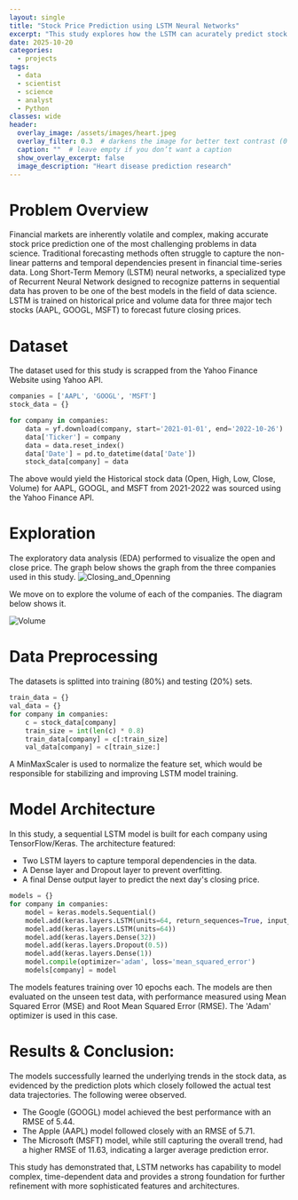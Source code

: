 ```yaml
---
layout: single
title: "Stock Price Prediction using LSTM Neural Networks"
excerpt: "This study explores how the LSTM can acurately predict stock price"
date: 2025-10-20
categories:
  - projects
tags:
  - data
  - scientist
  - science
  - analyst
  - Python
classes: wide
header:
  overlay_image: /assets/images/heart.jpeg  
  overlay_filter: 0.3  # darkens the image for better text contrast (0 = no filter, 1 = black)
  caption: ""  # leave empty if you don’t want a caption
  show_overlay_excerpt: false
  image_description: "Heart disease prediction research"
---
```


# Problem Overview

Financial markets are inherently volatile and complex, making accurate stock price prediction one of the most challenging problems in data science. Traditional forecasting methods often struggle to capture the non-linear patterns and temporal dependencies present in financial time-series data. 
Long Short-Term Memory (LSTM) neural networks, a specialized type of Recurrent Neural Network designed to recognize patterns in sequential data has proven to be one of the best models in the field of data science. LSTM is trained on historical price and volume data for three major tech stocks (AAPL, GOOGL, MSFT) to forecast future closing prices.

# Dataset
The dataset used for this study is scrapped from the Yahoo Finance Website using Yahoo API.
```python
companies = ['AAPL', 'GOOGL', 'MSFT']
stock_data = {}

for company in companies:
    data = yf.download(company, start='2021-01-01', end='2022-10-26')
    data['Ticker'] = company
    data = data.reset_index()
    data['Date'] = pd.to_datetime(data['Date'])
    stock_data[company] = data
```
The above would yield the Historical stock data (Open, High, Low, Close, Volume) for AAPL, GOOGL, and MSFT from 2021-2022 was sourced using the Yahoo Finance API. 

# Exploration

The exploratory data analysis (EDA) performed to visualize the open and close price. The graph below shows the graph from the three companies used in this study. 
![Closing_and_Openning]()


We move on to explore the volume of each of the companies. The diagram below shows it.

![Volume]()

# Data Preprocessing
The datasets is splitted into training (80%) and testing (20%) sets. 

```python
train_data = {}
val_data = {}
for company in companies:
    c = stock_data[company]
    train_size = int(len(c) * 0.8)
    train_data[company] = c[:train_size]
    val_data[company] = c[train_size:]
```
A MinMaxScaler is used to normalize the feature set, which would be responsible for stabilizing and improving LSTM model training.

# Model Architecture
In this study, a sequential LSTM model is built for each company using TensorFlow/Keras. The architecture featured:
- Two LSTM layers to capture temporal dependencies in the data.
- A Dense layer and Dropout layer to prevent overfitting.
- A final Dense output layer to predict the next day's closing price.
```python
models = {}
for company in companies:
    model = keras.models.Sequential()
    model.add(keras.layers.LSTM(units=64, return_sequences=True, input_shape=(x_train[company].shape[1], x_train[company].shape[2])))
    model.add(keras.layers.LSTM(units=64))
    model.add(keras.layers.Dense(32))
    model.add(keras.layers.Dropout(0.5))
    model.add(keras.layers.Dense(1))
    model.compile(optimizer='adam', loss='mean_squared_error')
    models[company] = model
```

The models features training over 10 epochs each. The models are then evaluated on the unseen test data, with performance measured using Mean Squared Error (MSE) and Root Mean Squared Error (RMSE). The 'Adam' optimizer is used in this case. 


# Results & Conclusion:
The models successfully learned the underlying trends in the stock data, as evidenced by the prediction plots which closely followed the actual test data trajectories. The following weree observed.

- The Google (GOOGL) model achieved the best performance with an RMSE of 5.44.
- The Apple (AAPL) model followed closely with an RMSE of 5.71.
- The Microsoft (MSFT) model, while still capturing the overall trend, had a higher RMSE of 11.63, indicating a larger average prediction error.

This study has demonstrated that, LSTM networks has capability to model complex, time-dependent data and provides a strong foundation for further refinement with more sophisticated features and architectures. 
